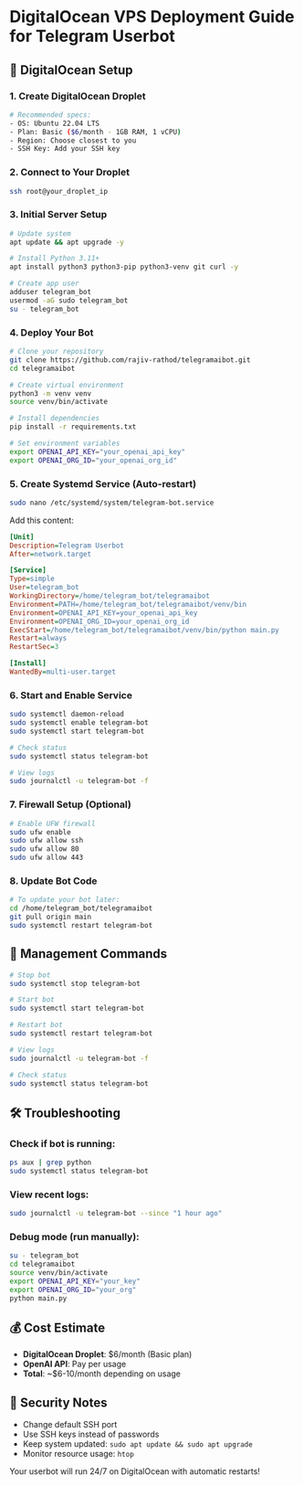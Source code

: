 # DigitalOcean VPS Deployment Guide for Telegram Userbot

## 🚀 DigitalOcean Setup

### 1. Create DigitalOcean Droplet
```bash
# Recommended specs:
- OS: Ubuntu 22.04 LTS
- Plan: Basic ($6/month - 1GB RAM, 1 vCPU)
- Region: Choose closest to you
- SSH Key: Add your SSH key
```

### 2. Connect to Your Droplet
```bash
ssh root@your_droplet_ip
```

### 3. Initial Server Setup
```bash
# Update system
apt update && apt upgrade -y

# Install Python 3.11+
apt install python3 python3-pip python3-venv git curl -y

# Create app user
adduser telegram_bot
usermod -aG sudo telegram_bot
su - telegram_bot
```

### 4. Deploy Your Bot
```bash
# Clone your repository
git clone https://github.com/rajiv-rathod/telegramaibot.git
cd telegramaibot

# Create virtual environment
python3 -m venv venv
source venv/bin/activate

# Install dependencies
pip install -r requirements.txt

# Set environment variables
export OPENAI_API_KEY="your_openai_api_key"
export OPENAI_ORG_ID="your_openai_org_id"
```

### 5. Create Systemd Service (Auto-restart)
```bash
sudo nano /etc/systemd/system/telegram-bot.service
```

Add this content:
```ini
[Unit]
Description=Telegram Userbot
After=network.target

[Service]
Type=simple
User=telegram_bot
WorkingDirectory=/home/telegram_bot/telegramaibot
Environment=PATH=/home/telegram_bot/telegramaibot/venv/bin
Environment=OPENAI_API_KEY=your_openai_api_key
Environment=OPENAI_ORG_ID=your_openai_org_id
ExecStart=/home/telegram_bot/telegramaibot/venv/bin/python main.py
Restart=always
RestartSec=3

[Install]
WantedBy=multi-user.target
```

### 6. Start and Enable Service
```bash
sudo systemctl daemon-reload
sudo systemctl enable telegram-bot
sudo systemctl start telegram-bot

# Check status
sudo systemctl status telegram-bot

# View logs
sudo journalctl -u telegram-bot -f
```

### 7. Firewall Setup (Optional)
```bash
# Enable UFW firewall
sudo ufw enable
sudo ufw allow ssh
sudo ufw allow 80
sudo ufw allow 443
```

### 8. Update Bot Code
```bash
# To update your bot later:
cd /home/telegram_bot/telegramaibot
git pull origin main
sudo systemctl restart telegram-bot
```

## 🔧 Management Commands

```bash
# Stop bot
sudo systemctl stop telegram-bot

# Start bot
sudo systemctl start telegram-bot

# Restart bot
sudo systemctl restart telegram-bot

# View logs
sudo journalctl -u telegram-bot -f

# Check status
sudo systemctl status telegram-bot
```

## 🛠 Troubleshooting

### Check if bot is running:
```bash
ps aux | grep python
sudo systemctl status telegram-bot
```

### View recent logs:
```bash
sudo journalctl -u telegram-bot --since "1 hour ago"
```

### Debug mode (run manually):
```bash
su - telegram_bot
cd telegramaibot
source venv/bin/activate
export OPENAI_API_KEY="your_key"
export OPENAI_ORG_ID="your_org"
python main.py
```

## 💰 Cost Estimate
- **DigitalOcean Droplet**: $6/month (Basic plan)
- **OpenAI API**: Pay per usage
- **Total**: ~$6-10/month depending on usage

## 🔐 Security Notes
- Change default SSH port
- Use SSH keys instead of passwords
- Keep system updated: `sudo apt update && sudo apt upgrade`
- Monitor resource usage: `htop`

Your userbot will run 24/7 on DigitalOcean with automatic restarts!
